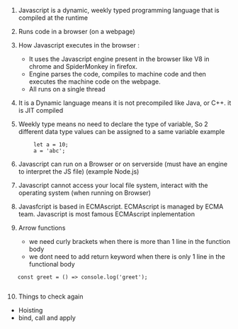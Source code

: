 1. Javascript is a dynamic, weekly typed programming language that is compiled at the runtime

2. Runs code in a browser (on a webpage)

3. How Javascript executes in the browser :

   - It uses the Javascript engine present in the browser like V8 in chrome and SpiderMonkey in firefox.
   - Engine parses the code, compiles to machine code and then executes the machine code on the webpage.
   - All runs on a single thread

4. It is a Dynamic language means it is not precompiled like Java, or C++. it is JIT compiled

5. Weekly type means no need to declare the type of variable, So 2 different data type values can be assigned to a same variable
   example

```
        let a = 10;
        a = 'abc';
```

6. Javascript can run on a Browser or on serverside (must have an engine to interpret the JS file) (example Node.js)

7. Javascript cannot access your local file system, interact with the operating system (when running on Browser)

8. Javasfcript is based in ECMAscript. ECMAscript is managed by ECMA team. Javascript is most famous ECMAscript inplementation

9. Arrow functions
   - we need curly brackets when there is more than 1 line in the function body
   - we dont need to add return keyword when there is only 1 line in the functional body

```
   const greet = () => console.log('greet');
   
```
10. Things to check again
   - Hoisting
   - bind, call and apply